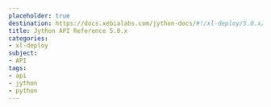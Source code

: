 ```yaml
---
placeholder: true
destination: https://docs.xebialabs.com/jython-docs/#!/xl-deploy/5.0.x/
title: Jython API Reference 5.0.x
categories: 
- xl-deploy
subject:
- API
tags:
- api
- jython
- python
---
```


